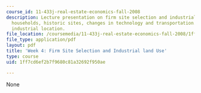 ```yaml
---
course_id: 11-433j-real-estate-economics-fall-2008
description: Lecture presentation on firm site selection and industrial land use,
  households, historic sites, changes in technology and transportation., and modern
  industrial location.
file_location: /coursemedia/11-433j-real-estate-economics-fall-2008/1ff7cd6ef2b7f9680c81a32692f950ae_wk4.pdf
file_type: application/pdf
layout: pdf
title: 'Week 4: Firm Site Selection and Industrial land Use'
type: course
uid: 1ff7cd6ef2b7f9680c81a32692f950ae

---
```

None